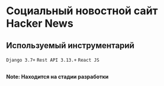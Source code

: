 # Cоциальный новостной сайт Hacker News

## Используемый инструментарий

<span>`Django 3.7+`</span>
<span>`Rest API 3.13.+`</span>
<span>`React JS`</span>

## 

**Note: Находится на стадии разработки**
